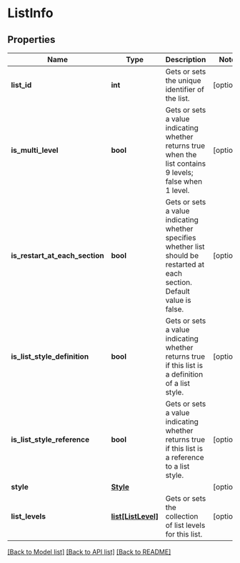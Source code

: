 # ListInfo

## Properties
Name | Type | Description | Notes
------------ | ------------- | ------------- | -------------
**list_id** | **int** | Gets or sets the unique identifier of the list. | [optional] 
**is_multi_level** | **bool** | Gets or sets a value indicating whether returns true when the list contains 9 levels; false when 1 level. | [optional] 
**is_restart_at_each_section** | **bool** | Gets or sets a value indicating whether specifies whether list should be restarted at each section. Default value is false. | [optional] 
**is_list_style_definition** | **bool** | Gets or sets a value indicating whether returns true if this list is a definition of a list style. | [optional] 
**is_list_style_reference** | **bool** | Gets or sets a value indicating whether returns true if this list is a reference to a list style. | [optional] 
**style** | [**Style**](Style.md) |  | [optional] 
**list_levels** | [**list[ListLevel]**](ListLevel.md) | Gets or sets the collection of list levels for this list. | [optional] 

[[Back to Model list]](../README.md#documentation-for-models) [[Back to API list]](../README.md#documentation-for-api-endpoints) [[Back to README]](../README.md)

